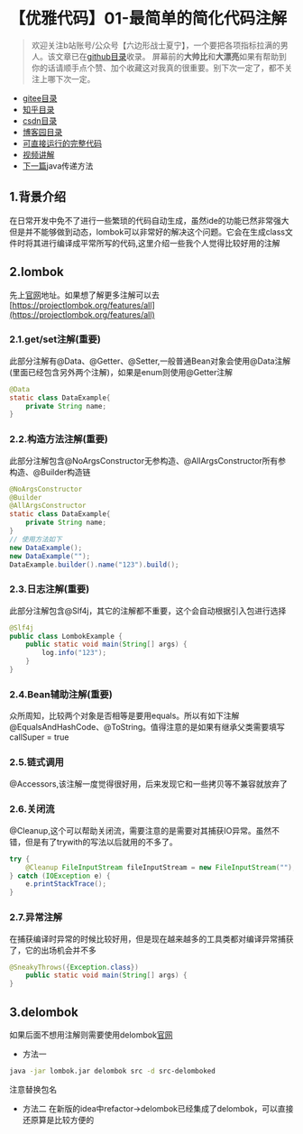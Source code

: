 # 【优雅代码】01-最简单的简化代码注解
> 欢迎关注b站账号/公众号【六边形战士夏宁】，一个要把各项指标拉满的男人。该文章已在[github目录](https://github.com/edanlx/SealBook)收录。
屏幕前的**大帅比**和**大漂亮**如果有帮助到你的话请顺手点个赞、加个收藏这对我真的很重要。别下次一定了，都不关注上哪下次一定。
* [gitee目录](https://gitee.com/seal_li/SealBook)
* [知乎目录](https://zhuanlan.zhihu.com/p/338222208)
* [csdn目录](https://blog.csdn.net/seal_li/article/details/111415366)
* [博客园目录](https://www.cnblogs.com/sealLee/articles/14748368.html)
* [可直接运行的完整代码](https://github.com/edanlx/TechingCode/tree/master/demoGrace/src/main/java/com/example/demo/lesson/grace/lombok) 
* [视频讲解](https://www.bilibili.com/video/BV1yC4y1877R/)
* [下一篇](./02method.md)java传递方法

## 1.背景介绍
在日常开发中免不了进行一些繁琐的代码自动生成，虽然ide的功能已然非常强大但是并不能够做到动态，lombok可以非常好的解决这个问题。它会在生成class文件时将其进行编译成平常所写的代码,这里介绍一些我个人觉得比较好用的注解
## 2.lombok
先上[官网](https://projectlombok.org/)地址。如果想了解更多注解可以去[https://projectlombok.org/features/all](https://projectlombok.org/features/all)
### 2.1.get/set注解(重要)
此部分注解有@Data、@Getter、@Setter,一般普通Bean对象会使用@Data注解(里面已经包含另外两个注解)，如果是enum则使用@Getter注解
```java
@Data
static class DataExample{
    private String name;
}
```
### 2.2.构造方法注解(重要)
此部分注解包含@NoArgsConstructor无参构造、@AllArgsConstructor所有参构造、@Builder构造链
```java
@NoArgsConstructor
@Builder
@AllArgsConstructor
static class DataExample{
    private String name;
}
// 使用方法如下
new DataExample();
new DataExample("");
DataExample.builder().name("123").build();
```
### 2.3.日志注解(重要)
此部分注解包含@Slf4j，其它的注解都不重要，这个会自动根据引入包进行选择
```java
@Slf4j
public class LombokExample {
	public static void main(String[] args) {
        log.info("123");
    }
}
```
### 2.4.Bean辅助注解(重要)
众所周知，比较两个对象是否相等是要用equals。所以有如下注解@EqualsAndHashCode、@ToString。值得注意的是如果有继承父类需要填写callSuper = true
### 2.5.链式调用
@Accessors,该注解一度觉得很好用，后来发现它和一些拷贝等不兼容就放弃了
### 2.6.关闭流
@Cleanup,这个可以帮助关闭流，需要注意的是需要对其捕获IO异常。虽然不错，但是有了trywith的写法以后就用的不多了。
```java
try {
    @Cleanup FileInputStream fileInputStream = new FileInputStream("");
} catch (IOException e) {
    e.printStackTrace();
}
```
### 2.7.异常注解
在捕获编译时异常的时候比较好用，但是现在越来越多的工具类都对编译异常捕获了，它的出场机会并不多
```java
@SneakyThrows({Exception.class})
    public static void main(String[] args) {
}
```
## 3.delombok
如果后面不想用注解则需要使用delombok[官网](https://projectlombok.org/features/delombok)
* 方法一

```sh
java -jar lombok.jar delombok src -d src-delomboked
```
注意替换包名
* 方法二
在新版的idea中refactor->delombok已经集成了delombok，可以直接还原算是比较方便的